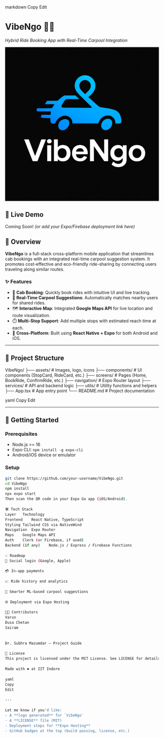 
markdown
Copy
Edit
# VibeNgo 🚗💬  
*Hybrid Ride Booking App with Real-Time Carpool Integration*

![VibeNgo Logo](./assets/images/favicon.png) <!-- Optional: Add your logo here -->

## 🔗 Live Demo
Coming Soon! *(or add your Expo/Firebase deployment link here)*

## 📱 Overview

**VibeNgo** is a full-stack cross-platform mobile application that streamlines cab bookings with an integrated real-time carpool suggestion system. It promotes cost-effective and eco-friendly ride-sharing by connecting users traveling along similar routes.

### ✨ Features
- 🚕 **Cab Booking**: Quickly book rides with intuitive UI and live tracking.
- 🧭 **Real-Time Carpool Suggestions**: Automatically matches nearby users for shared rides.
- 🗺️ **Interactive Map**: Integrated **Google Maps API** for live location and route visualization.
- ⏱️ **Multi-Stop Support**: Add multiple stops with estimated reach time at each.
- 📲 **Cross-Platform**: Built using **React Native + Expo** for both Android and iOS.

---

## 📂 Project Structure

VibeNgo/
├── assets/ # Images, logo, icons
├── components/ # UI components (StopCard, RideCard, etc.)
├── screens/ # Pages (Home, BookRide, ConfirmRide, etc.)
├── navigation/ # Expo Router layout
├── services/ # API and backend logic
├── utils/ # Utility functions and helpers
├── App.tsx # App entry point
└── README.md # Project documentation

yaml
Copy
Edit

---

## 🚀 Getting Started

### Prerequisites
- Node.js >= 16
- Expo CLI: `npm install -g expo-cli`
- Android/iOS device or emulator

### Setup

```bash
git clone https://github.com/your-username/VibeNgo.git
cd VibeNgo
npm install
npx expo start
Then scan the QR code in your Expo Go app (iOS/Android).

🛠️ Tech Stack
Layer	Technology
Frontend	React Native, TypeScript
Styling	Tailwind CSS via NativeWind
Navigation	Expo Router
Maps	Google Maps API
Auth	Clerk (or Firebase, if used)
Backend (if any)	Node.js / Express / Firebase Functions

💡 Roadmap
🔐 Social login (Google, Apple)

💳 In-app payments

📈 Ride history and analytics

🧠 Smarter ML-based carpool suggestions

🌐 Deployment via Expo Hosting

👨‍💻 Contributors
Varun
Dusa Chetan
Sairam


Dr. Subhra Mazumdar – Project Guide

📝 License
This project is licensed under the MIT License. See LICENSE for details.

Made with ❤️ at IIT Indore

yaml
Copy
Edit

---

Let me know if you'd like:
- A **logo generated** for `VibeNgo`
- A **LICENSE** file (MIT)
- Deployment steps for **Expo Hosting**
- GitHub badges at the top (build passing, license, etc.)
